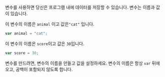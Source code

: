 변수를 사용하면 당신은 프로그램 내에 데이터를 저장할 수 있습니다. 변수는 이름과 값이 있습니다.

이 변수의 이름은 `animal` 이고 값은`"cat"` 입니다.

```javascript
var animal = "cat";
```

이 변수의 이름은 `score`이고 값은 `30`입니다.

```javascript
var score = 30;
```

변수를 만드려면, 변수의 이름을 만들고 값을 설정하세요. 변수의 이름은 항상 `var` 뒤에 오고, 공백이 포함되지 않도록 합니다.